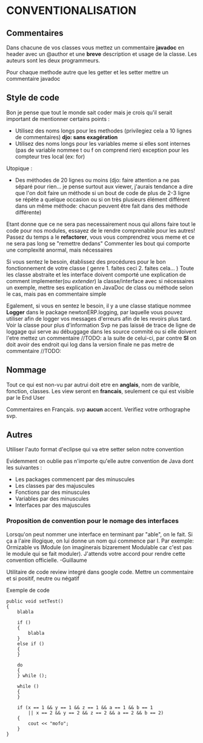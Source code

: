 # CONVENTIONALISATION #

## Commentaires ##

Dans chacune de vos classes vous mettez un commentaire **javadoc** en header avec un @author et une **breve** description et usage de la classe. Les auteurs sont les deux programmeurs.

Pour chaque methode autre que les getter et les setter mettre un commentaire javadoc

## Style de code ##

Bon je pense que tout le monde sait coder mais je crois qu'il serait important de mentionner certains points :
  * Utilisez des noms longs pour les methodes (privilegiez cela a 10 lignes de commentaires)  **djo: sans exagération**
  * Utilisez des noms longs pour les variables meme si elles sont internes (pas de variable  nommee t ou f on comprend rien) exception pour les compteur tres local (ex: for)

Utopique :
  * Des méthodes de 20 lignes ou moins (djo: faire attention a ne pas séparé pour rien... je pense surtout aux viewer, j'aurais tendance a dire que l'on doit faire un méthode si un bout de code de plus de 2-3 ligne se répète a quelque occasion ou si on très plusieurs élément différent dans un même méthode: chacun peuvent être fait dans des méthode différente)

Etant donne que ce ne sera pas necessairement nous qui allons faire tout le code pour nos modules, essayez de le rendre comprenable pour les autres! Passez du temps a le **refactorer**, vous vous comprendrez vous meme et ce ne sera pas long se "remettre dedans" Commenter les bout qui comporte une complexité anormal, mais nécessaires

Si vous sentez le besoin, établissez des procédures pour le bon fonctionnement de votre classe ( genre 1. faites ceci 2. faites cela... ) Toute les classe abstraite et les interface doivent comporté une explication de comment implementer(ou _extender_) la classe/interface avec si nécessaires un exemple, mettre ses explication en JavaDoc de class ou méthode selon le cas, mais pas en commentaire simple

Egalement, si vous en sentez le besoin, il y a une classe statique nommee **Logger** dans le package newtonERP.logging, par laquelle vous pouvez utiliser afin de logger vos messages d'erreurs afin de les revoirs plus tard. Voir la classe pour plus d'information Svp ne pas laissé de trace de ligne de loggage qui serve au débuggage dans les source commité ou si elle doivent l'etre mettez un commentaire //TODO: a la suite de celui-ci, par contre  **SI** on doit avoir des endroit qui log dans la version finale ne pas metre de commentaire //TODO:

## Nommage ##

Tout ce qui est non-vu par autrui doit etre en **anglais**, nom de varible, fonction, classes. Les view seront en **francais**, seulement ce qui est visible par le End User

Commentaires en Français. svp **aucun** accent.
Verifiez votre orthographe svp.

## Autres ##

Utiliser l'auto format d'eclipse qui va etre setter selon notre convention

Evidemment on oublie pas n'importe qu'elle autre convention de Java dont les suivantes :
  * Les packages commencent par des minuscules
  * Les classes par des majuscules
  * Fonctions par des minuscules
  * Variables par des minuscules
  * Interfaces par des majuscules

### Proposition de convention pour le nomage des interfaces ###
Lorsqu'on peut nommer une interface en terminant par "able", on le fait. Si ça a l'aire illogique, on lui donne un nom qui commence par I. Par exemple: Ormizable vs IModule (on imaginerais bizarement Modulable car c'est pas le module qui se fait moduler). J'attends votre accord pour rendre cette convention officielle. -Guillaume

Utilitaire de code review integré dans google code. Mettre un commentaire et si positif, neutre ou négatif

Exemple de code

```
public void setTest() 
{
    blabla

    if () 
    {
        blabla
    }
    else if ()
    {
    }

    do
    {
    } while ();

    while ()
    {
    }

    if (x == 1 && y == 1 && z == 1 && a == 1 && b == 1
        || x == 2 && y == 2 && z == 2 && a == 2 && b == 2)
    {
        cout << "mofo";
    }
}
```